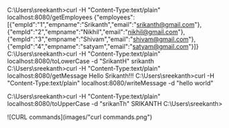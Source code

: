 
C:\Users\sreekanth>curl -H "Content-Type:text/plain" localhost:8080/getEmployees
{"employees":[{"empId":"1","empname":"Srikanth","email":"srikanth@gmail.com"},{"empId":"2","empname":"Nikhil","email":"nikhil@gmail.com"},{"empId":"3","empname":"Shivam","email":"shivam@gmail.com"},{"empId":"4","empname":"satyam","email":"satyam@gmail.com"}]}
C:\Users\sreekanth>curl -H "Content-Type:text/plain" localhost:8080/toLowerCase -d "SrikantH"
srikanth
C:\Users\sreekanth>curl -H "Content-Type:text/plain" localhost:8080/getMessage
Hello Srikanth!!!
C:\Users\sreekanth>curl -H "Content-Type:text/plain" localhost:8080/writeMessage -d "hello world"

C:\Users\sreekanth>curl -H "Content-Type:text/plain" localhost:8080/toUpperCase -d "srikanTh"
SRIKANTH
C:\Users\sreekanth>        



![CURL commands](images/"curl commands.png")                                                                                                                                             
